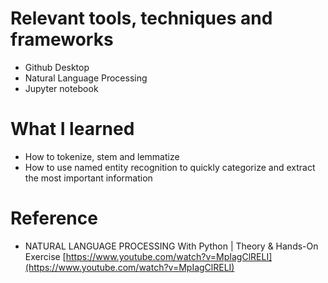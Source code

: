 # Relevant tools, techniques and frameworks
- Github Desktop
- Natural Language Processing
- Jupyter notebook

# What I learned
- How to tokenize, stem and lemmatize
- How to use named entity recognition to quickly categorize and extract the most important information
  
# Reference
- NATURAL LANGUAGE PROCESSING With Python | Theory & Hands-On Exercise [https://www.youtube.com/watch?v=MpIagClRELI](https://www.youtube.com/watch?v=MpIagClRELI)

